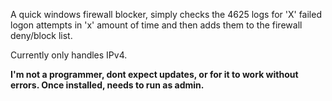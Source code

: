 A quick windows firewall blocker, simply checks the 4625 logs for 'X' failed logon attempts in 'x' amount of time and then adds them to the firewall deny/block list. 

Currently only handles IPv4.

**I'm not a programmer, dont expect updates, or for it to work without errors. Once installed, needs to run as admin.**
